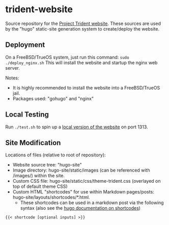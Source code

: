 # trident-website
Source repository for the [Project Trident website](http://project-trident.org).
These sources are used by the "hugo" static-site generation system to create/deploy the website.

## Deployment
On a FreeBSD/TrueOS system, just run this command:
`sudo ./deploy_nginx.sh`
This will install the website and startup the nginx web server.

Notes:
* It is highly recommended to install the website into a FreeBSD/TrueOS jail.
* Packages used: "gohugo" and "nginx"

## Local Testing
Run `./test.sh` to spin up a [local version of the website](http://localhost:1313) on port 1313.

## Site Modification
Locations of files (relative to root of repository):
* Website source tree: "hugo-site"
* Image directory: hugo-site/static/images (can be referenced with /images/<imagefile>) within the site.
* Custom CSS file: hugo-site/static/css/theme-trident.css (overlayed on top of default theme CSS)
* Custom HTML "shortcodes" for use within Markdown pages/posts: hugo-site/layouts/shortcodes/*.html.
   * These shortcodes can be used in a markdown post via the following syntax (also see the [hugo documentation on shortcodes](https://gohugo.io/content-management/shortcodes/))
```
{{< shortcode [optional inputs] >}}
```
